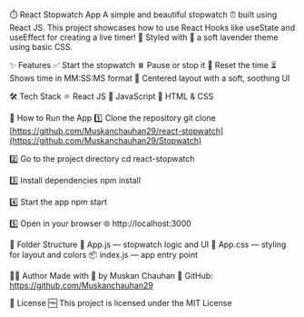 ⏱️ React Stopwatch App
A simple and beautiful stopwatch ⏰ built using React JS.
This project showcases how to use React Hooks like useState and useEffect for creating a live timer! 🎯
Styled with 💜 a soft lavender theme using basic CSS.

✨ Features
✅ Start the stopwatch
⏸️ Pause or stop it
🔁 Reset the time
⏳ Shows time in MM:SS:MS format
🎨 Centered layout with a soft, soothing UI

🛠 Tech Stack
⚛️ React JS
🧠 JavaScript
🎨 HTML & CSS

🚀 How to Run the App
1️⃣ Clone the repository
git clone [https://github.com/Muskanchauhan29/react-stopwatch](https://github.com/Muskanchauhan29/Stopwatch)

2️⃣ Go to the project directory
cd react-stopwatch

3️⃣ Install dependencies
npm install

4️⃣ Start the app
npm start

5️⃣ Open in your browser 🌐
http://localhost:3000

📁 Folder Structure
📄 App.js — stopwatch logic and UI
🎨 App.css — styling for layout and colors
📦 index.js — app entry point

👩‍💻 Author
Made with 💖 by Muskan Chauhan
🔗 GitHub: https://github.com/Muskanchauhan29

📜 License
🆓 This project is licensed under the MIT License
